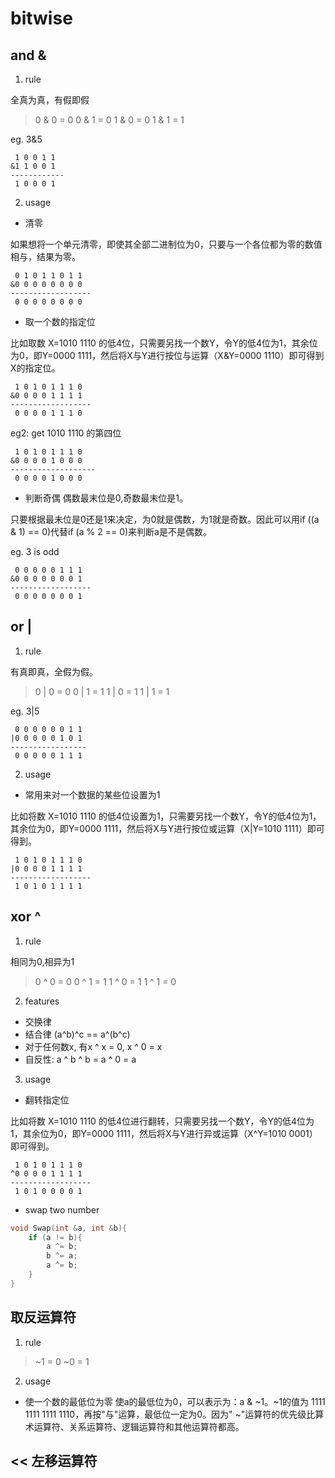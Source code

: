 # bitwise
## and &
1. rule

全真为真，有假即假

> 0 & 0 = 0	0 & 1 = 0	1 & 0 = 0	1 & 1 = 1

eg. 3&5
```
 1 0 0 1 1
&1 1 0 0 1
------------
 1 0 0 0 1
```

2. usage
- 清零

如果想将一个单元清零，即使其全部二进制位为0，只要与一个各位都为零的数值相与，结果为零。
```
 0 1 0 1 1 0 1 1
&0 0 0 0 0 0 0 0
------------------
 0 0 0 0 0 0 0 0
```

- 取一个数的指定位

比如取数 X=1010 1110 的低4位，只需要另找一个数Y，令Y的低4位为1，其余位为0，即Y=0000 1111，然后将X与Y进行按位与运算（X&Y=0000 1110）即可得到X的指定位。
```
 1 0 1 0 1 1 1 0
&0 0 0 0 1 1 1 1
------------------
 0 0 0 0 1 1 1 0
```
eg2: get 1010 1110 的第四位
```
 1 0 1 0 1 1 1 0
&0 0 0 0 1 0 0 0
-------------------
 0 0 0 0 1 0 0 0
```

- 判断奇偶
偶数最末位是0,奇数最末位是1。

只要根据最未位是0还是1来决定，为0就是偶数，为1就是奇数。因此可以用if ((a & 1) == 0)代替if (a % 2 == 0)来判断a是不是偶数。

eg. 3 is odd
```
 0 0 0 0 0 1 1 1
&0 0 0 0 0 0 0 1
------------------
 0 0 0 0 0 0 0 1
```

## or |
1. rule

有真即真，全假为假。

> 0 | 0 = 0	0 | 1 = 1	1 | 0 = 1	1 | 1 = 1

eg. 3|5
```
 0 0 0 0 0 0 1 1
|0 0 0 0 0 1 0 1
-----------------
 0 0 0 0 0 1 1 1
```

2. usage

- 常用来对一个数据的某些位设置为1

比如将数 X=1010 1110 的低4位设置为1，只需要另找一个数Y，令Y的低4位为1，其余位为0，即Y=0000 1111，然后将X与Y进行按位或运算（X|Y=1010 1111）即可得到。
```
 1 0 1 0 1 1 1 0
|0 0 0 0 1 1 1 1
------------------
 1 0 1 0 1 1 1 1
```

## xor ^
1. rule

相同为0,相异为1

> 0 ^ 0 = 0	0 ^ 1 = 1	1 ^ 0 = 1	1 ^ 1 = 0

2. features

- 交换律
- 结合律 (a^b)^c == a^(b^c)
- 对于任何数x, 有x ^ x = 0, x ^ 0 = x
- 自反性: a ^ b ^ b = a ^ 0 = a

3. usage
- 翻转指定位

比如将数 X=1010 1110 的低4位进行翻转，只需要另找一个数Y，令Y的低4位为1，其余位为0，即Y=0000 1111，然后将X与Y进行异或运算（X^Y=1010 0001）即可得到。

```
 1 0 1 0 1 1 1 0
^0 0 0 0 1 1 1 1
------------------
 1 0 1 0 0 0 0 1
```

- swap two number
```cpp
void Swap(int &a, int &b){
    if (a != b){
        a ^= b;
        b ^= a;
        a ^= b;
    }
}
```

## 取反运算符
1. rule

> ~1 = 0	~0 = 1

2. usage
- 使一个数的最低位为零
使a的最低位为0，可以表示为：a & ~1。~1的值为 1111 1111 1111 1110，再按"与"运算，最低位一定为0。因为" ~"运算符的优先级比算术运算符、关系运算符、逻辑运算符和其他运算符都高。

## << 左移运算符
